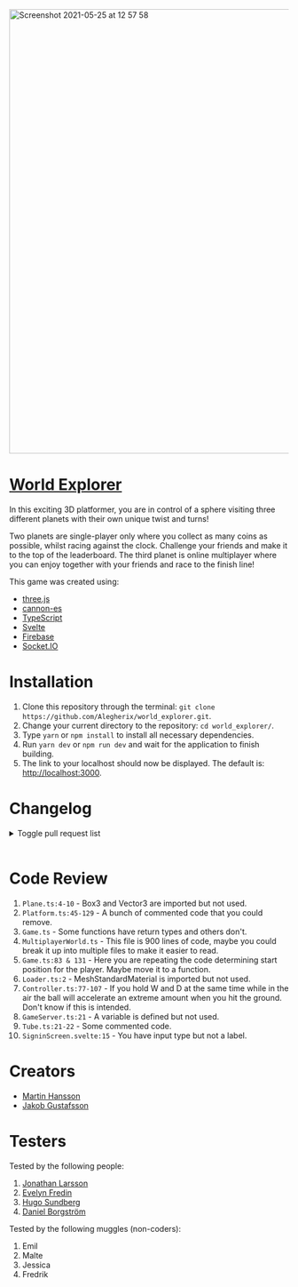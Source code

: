 <img width="800" alt="Screenshot 2021-05-25 at 12 57 58" src="https://user-images.githubusercontent.com/70512255/119489741-4a880080-bd5c-11eb-8150-ec53c57f72fe.png">

# [World Explorer](https://worldexploration.netlify.app/)

In this exciting 3D platformer, you are in control of a sphere visiting three different planets with their own unique twist and turns!

Two planets are single-player only where you collect as many coins as possible, whilst racing against the clock. Challenge your friends and make it to the top of the leaderboard.
The third planet is online multiplayer where you can enjoy together with your friends and race to the finish line!

This game was created using:

- [three.js](https://threejs.org/)
- [cannon-es](https://github.com/pmndrs/cannon-es)
- [TypeScript](https://www.typescriptlang.org/)
- [Svelte](https://svelte.dev/)
- [Firebase](https://firebase.google.com/)
- [Socket.IO](https://socket.io/)

# Installation

1. Clone this repository through the terminal: `git clone https://github.com/Alegherix/world_explorer.git`.
2. Change your current directory to the repository: `cd world_explorer/`.
3. Type `yarn` or `npm install` to install all necessary dependencies.
4. Run `yarn dev` or `npm run dev` and wait for the application to finish building.
5. The link to your localhost should now be displayed. The default is: [http://localhost:3000](http://localhost:3000).

# Changelog

<details><summary>Toggle pull request list</summary>

- [#1 - Testing the pull request function.](https://github.com/Alegherix/world_explorer/pull/1)
- [#2 - Updated the first failed README.md](https://github.com/Alegherix/world_explorer/pull/2)
- [#3 - Added the initial configuration for our project.](https://github.com/Alegherix/world_explorer/pull/3)
- [#4 - Migrated application to TypeScript & Svelte.](https://github.com/Alegherix/world_explorer/pull/4)
- [#5 - Merge to TypeScript & Svelte.](https://github.com/Alegherix/world_explorer/pull/5)
- [#6 - Update to singletons.](https://github.com/Alegherix/world_explorer/pull/6)
- [#7 - Addition of a third person camera follwing our game character.](https://github.com/Alegherix/world_explorer/pull/7)
- [#8 - Getting controllers to work.](https://github.com/Alegherix/world_explorer/pull/8)
- [#9 - Added Sign-in screen and fixes to materials and meshes.](https://github.com/Alegherix/world_explorer/pull/9)
- [#10 - 'Choose your map'-screen and project structure changes.](https://github.com/Alegherix/world_explorer/pull/10)
- [#11 - Got abstract game classes working, allowing multiple maps with a shared interface.](https://github.com/Alegherix/world_explorer/pull/11)
- [#12 - The addition of a platform component to be reused in maps.](https://github.com/Alegherix/world_explorer/pull/12)
- [#13 - Update from cannon.js to cannon-es for easier debugging.](https://github.com/Alegherix/world_explorer/pull/13)
- [#14 - Update to controllers. Starting with networking and the first map 'Velknaz'.](https://github.com/Alegherix/world_explorer/pull/14)
- [#15 - Addition of the new map 'Morghol'. Update and fixes to components.](https://github.com/Alegherix/world_explorer/pull/15)
- [#16 - Working on the Socket Multiplayer Map 'Zetxaru', and the UI.](https://github.com/Alegherix/world_explorer/pull/16)
- [#17 - Update and fixes to the second map 'Morghol'. Added new textures.](https://github.com/Alegherix/world_explorer/pull/17)
- [#18 - Quality of life updates to UI, player, controllers.](https://github.com/Alegherix/world_explorer/pull/18)
- [#19 - Addition to restart/play functionality.](https://github.com/Alegherix/world_explorer/pull/19)
- [#20 - Finishing the Multiplayer Map 'Zetxaru.](https://github.com/Alegherix/world_explorer/pull/20)
- [#21 - Rework of 'Morghol' to fit new controllers. Bugfixes to texture loading and updates to 'Zetxaru'.](https://github.com/Alegherix/world_explorer/pull/21)
- [#22 - Addition of a Highscore. Fixed issue with textures always reloading when changing maps.](https://github.com/Alegherix/world_explorer/pull/22)
- [#23 - Highscore is finished and updates.](https://github.com/Alegherix/world_explorer/pull/23)
- [#24 - Added the remaning textures to the new texture loader. Small fixes to map and intructions added.](https://github.com/Alegherix/world_explorer/pull/24)
- [#25 - Bug fixes with menu and sprites.](https://github.com/Alegherix/world_explorer/pull/25)
- [#26 - Fixed an issue with disconnect being called on undefined client.](https://github.com/Alegherix/world_explorer/pull/26)
- [#27 - Removed debugger DatGUI and updated README.](https://github.com/Alegherix/world_explorer/pull/27)
- [#28 - Added respawn whenever user takes prize in multiplayer.](https://github.com/Alegherix/world_explorer/pull/28)
</details>

<br>

# Code Review

1. `Plane.ts:4-10` - Box3 and Vector3 are imported but not used.
2. `Platform.ts:45-129` - A bunch of commented code that you could remove.
3. `Game.ts` - Some functions have return types and others don't.
4. `MultiplayerWorld.ts` - This file is 900 lines of code, maybe you could break it up into multiple files to make it easier to read.
5. `Game.ts:83 & 131` - Here you are repeating the code determining start position for the player. Maybe move it to a function.
6. `Loader.ts:2` - MeshStandardMaterial is imported but not used.
7. `Controller.ts:77-107` - If you hold W and D at the same time while in the air the ball will accelerate an extreme amount when you hit the ground. Don't know if this is intended.
8. `GameServer.ts:21` - A variable is defined but not used.
9. `Tube.ts:21-22` - Some commented code.
10. `SigninScreen.svelte:15` - You have input type but not a label.

# Creators

- [Martin Hansson](https://github.com/Alegherix)
- [Jakob Gustafsson](https://github.com/gusjak)

# Testers

Tested by the following people:

1. [Jonathan Larsson](https://github.com/Icarium2)
2. [Evelyn Fredin](https://github.com/evelynfredin)
3. [Hugo Sundberg](https://github.com/Hugocsundberg)
4. [Daniel Borgström](https://github.com/danielmedb)

Tested by the following muggles (non-coders):

1. Emil
2. Malte
3. Jessica
4. Fredrik
